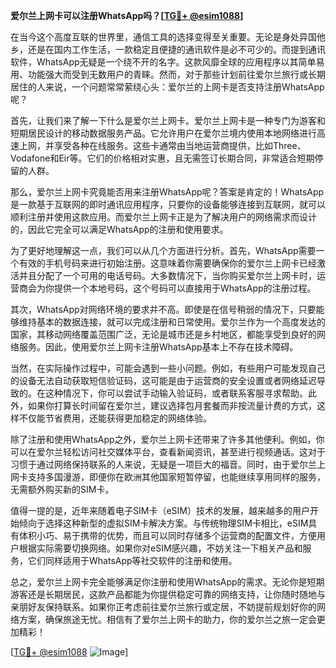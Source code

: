 **爱尔兰上网卡可以注册WhatsApp吗？[[TG💪+ @esim1088](https://t.me/s/esim1088)]**

在当今这个高度互联的世界里，通信工具的选择变得至关重要。无论是身处异国他乡，还是在国内工作生活，一款稳定且便捷的通讯软件是必不可少的。而提到通讯软件，WhatsApp无疑是一个绕不开的名字。这款风靡全球的应用程序以其简单易用、功能强大而受到无数用户的青睐。然而，对于那些计划前往爱尔兰旅行或长期居住的人来说，一个问题常常萦绕心头：爱尔兰的上网卡是否支持注册WhatsApp呢？

首先，让我们来了解一下什么是爱尔兰上网卡。爱尔兰上网卡是一种专门为游客和短期居民设计的移动数据服务产品。它允许用户在爱尔兰境内使用本地网络进行高速上网，并享受各种在线服务。这些卡通常由当地运营商提供，比如Three、Vodafone和Eir等。它们的价格相对实惠，且无需签订长期合同，非常适合短期停留的人群。

那么，爱尔兰上网卡究竟能否用来注册WhatsApp呢？答案是肯定的！WhatsApp是一款基于互联网的即时通讯应用程序，只要你的设备能够连接到互联网，就可以顺利注册并使用这款应用。而爱尔兰上网卡正是为了解决用户的网络需求而设计的，因此它完全可以满足WhatsApp的注册和使用要求。

为了更好地理解这一点，我们可以从几个方面进行分析。首先，WhatsApp需要一个有效的手机号码来进行初始注册。这意味着你需要确保你的爱尔兰上网卡已经激活并且分配了一个可用的电话号码。大多数情况下，当你购买爱尔兰上网卡时，运营商会为你提供一个本地号码，这个号码可以直接用于WhatsApp的注册过程。

其次，WhatsApp对网络环境的要求并不高。即使是在信号稍弱的情况下，只要能够维持基本的数据连接，就可以完成注册和日常使用。爱尔兰作为一个高度发达的国家，其移动网络覆盖范围广泛，无论是城市还是乡村地区，都能享受到良好的网络服务。因此，使用爱尔兰上网卡注册WhatsApp基本上不存在技术障碍。

当然，在实际操作过程中，可能会遇到一些小问题。例如，有些用户可能发现自己的设备无法自动获取短信验证码，这可能是由于运营商的安全设置或者网络延迟导致的。在这种情况下，你可以尝试手动输入验证码，或者联系客服寻求帮助。此外，如果你打算长时间留在爱尔兰，建议选择包月套餐而非按流量计费的方式，这样不仅能节省费用，还能获得更加稳定的网络体验。

除了注册和使用WhatsApp之外，爱尔兰上网卡还带来了许多其他便利。例如，你可以在爱尔兰轻松访问社交媒体平台，查看新闻资讯，甚至进行视频通话。这对于习惯于通过网络保持联系的人来说，无疑是一项巨大的福音。同时，由于爱尔兰上网卡支持多国漫游，即便你在欧洲其他国家短暂停留，也能继续享用同样的服务，无需额外购买新的SIM卡。

值得一提的是，近年来随着电子SIM卡（eSIM）技术的发展，越来越多的用户开始倾向于选择这种新型的虚拟SIM卡解决方案。与传统物理SIM卡相比，eSIM具有体积小巧、易于携带的优势，而且可以同时存储多个运营商的配置文件，方便用户根据实际需要切换网络。如果你对eSIM感兴趣，不妨关注一下相关产品和服务，它们同样适用于WhatsApp等社交软件的注册和使用。

总之，爱尔兰上网卡完全能够满足你注册和使用WhatsApp的需求。无论你是短期游客还是长期居民，这款产品都能为你提供稳定可靠的网络支持，让你随时随地与亲朋好友保持联系。如果你正考虑前往爱尔兰旅行或定居，不妨提前规划好你的网络方案，确保旅途无忧。相信有了爱尔兰上网卡的助力，你的爱尔兰之旅一定会更加精彩！

[[TG💪+ @esim1088](https://t.me/s/esim1088) ![Image](https://i.postimg.cc/4NQfJmqS/Snipaste-2025-05-13-00-14-12.png)]